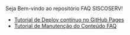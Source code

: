 Seja Bem-vindo ao repositório FAQ SISCOSERV!

* [Tutorial de Deploy contínuo no GitHub Pages](https://github.com/mdicgovbr/pagina-FAQ/blob/master/tutorial-publicacao-githubpages.md)
* [Tutorial de Manutenção do Conteúdo FAQ](#)
